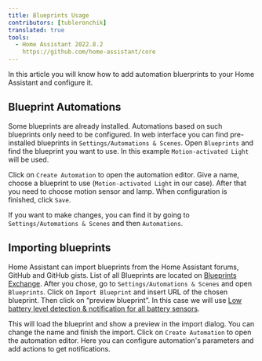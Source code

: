 ```yaml
---
title: Blueprints Usage
contributors: [tubleronchik]
translated: true
tools:   
  - Home Assistant 2022.8.2
    https://github.com/home-assistant/core
---
```


In this article you will know how to add automation bluerprints to your Home Assistant and configure it.

## Blueprint Automations

Some blueprints are already installed. Automations based on such blueprints only need to be configured. In web interface you can find pre-installed blueprints in `Settings/Automations & Scenes`. Open `Blueprints` and find the blueprint you want to use. In this example `Motion-activated Light` will be used. 

<robo-wiki-picture src="home-assistant/blueprint-settings.jpg" alt="Blueprint Settings" />

Click on `Create Automation` to open the automation editor. Give a name, choose a blueprint to use (`Motion-activated Light` in our case). After that you need to choose motion sensor and lamp. When configuration is finished, click `Save`.

<robo-wiki-picture src="home-assistant/automation-configure.jpg" alt="Automation Configuration" />

If you want to make changes, you can find it by going to `Settings/Automations & Scenes` and then `Automations`. 

<robo-wiki-picture src="home-assistant/automations-all.jpg" alt="Automations List" />

## Importing blueprints

Home Assistant can import blueprints from the Home Assistant forums, GitHub and GitHub gists. List of all Blueprints are located on [Blueprints Exchange](https://community.home-assistant.io/c/blueprints-exchange/53). After you chose, go to `Settings/Automations & Scenes` and open `Blueprints`. Click on `Import Blueprint` and insert URL of the chosen blueprint. Then click on “preview blueprint”. In this case we will use [Low battery level detection & notification for all battery sensors](https://community.home-assistant.io/t/low-battery-level-detection-notification-for-all-battery-sensors/258664). 

<robo-wiki-picture src="home-assistant/importing-blueprint.jpg" alt="Importing Blueprint" /> 

This will load the blueprint and show a preview in the import dialog. You can change the name and finish the import. Click on `Create Automation` to open the automation editor. Here you can configure automation's parameters and add actions to get notifications.

<robo-wiki-picture src="home-assistant/configure-battery-blueprint.jpg" alt="Configure Battery Blueprint" /> 
